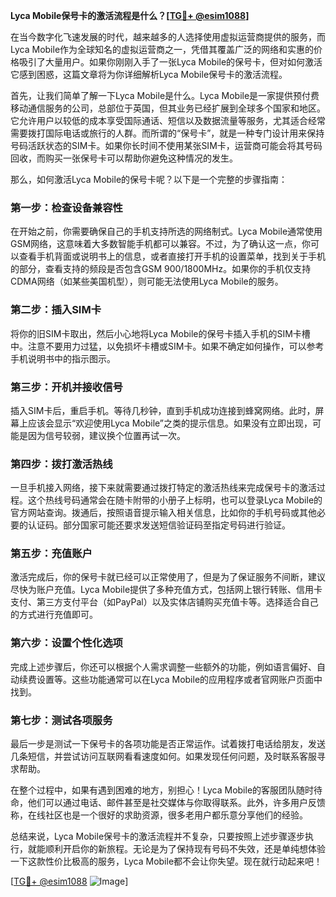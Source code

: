 **Lyca Mobile保号卡的激活流程是什么？[[TG💪+ @esim1088](https://t.me/s/esim1088)]**

在当今数字化飞速发展的时代，越来越多的人选择使用虚拟运营商提供的服务，而Lyca Mobile作为全球知名的虚拟运营商之一，凭借其覆盖广泛的网络和实惠的价格吸引了大量用户。如果你刚刚入手了一张Lyca Mobile的保号卡，但对如何激活它感到困惑，这篇文章将为你详细解析Lyca Mobile保号卡的激活流程。

首先，让我们简单了解一下Lyca Mobile是什么。Lyca Mobile是一家提供预付费移动通信服务的公司，总部位于英国，但其业务已经扩展到全球多个国家和地区。它允许用户以较低的成本享受国际通话、短信以及数据流量等服务，尤其适合经常需要拨打国际电话或旅行的人群。而所谓的“保号卡”，就是一种专门设计用来保持号码活跃状态的SIM卡。如果你长时间不使用某张SIM卡，运营商可能会将其号码回收，而购买一张保号卡可以帮助你避免这种情况的发生。

那么，如何激活Lyca Mobile的保号卡呢？以下是一个完整的步骤指南：

### **第一步：检查设备兼容性**
在开始之前，你需要确保自己的手机支持所选的网络制式。Lyca Mobile通常使用GSM网络，这意味着大多数智能手机都可以兼容。不过，为了确认这一点，你可以查看手机背面或说明书上的信息，或者直接打开手机的设置菜单，找到关于手机的部分，查看支持的频段是否包含GSM 900/1800MHz。如果你的手机仅支持CDMA网络（如某些美国机型），则可能无法使用Lyca Mobile的服务。

### **第二步：插入SIM卡**
将你的旧SIM卡取出，然后小心地将Lyca Mobile的保号卡插入手机的SIM卡槽中。注意不要用力过猛，以免损坏卡槽或SIM卡。如果不确定如何操作，可以参考手机说明书中的指示图示。

### **第三步：开机并接收信号**
插入SIM卡后，重启手机。等待几秒钟，直到手机成功连接到蜂窝网络。此时，屏幕上应该会显示“欢迎使用Lyca Mobile”之类的提示信息。如果没有立即出现，可能是因为信号较弱，建议换个位置再试一次。

### **第四步：拨打激活热线**
一旦手机接入网络，接下来就需要通过拨打特定的激活热线来完成保号卡的激活过程。这个热线号码通常会在随卡附带的小册子上标明，也可以登录Lyca Mobile的官方网站查询。拨通后，按照语音提示输入相关信息，比如你的手机号码或其他必要的认证码。部分国家可能还要求发送短信验证码至指定号码进行验证。

### **第五步：充值账户**
激活完成后，你的保号卡就已经可以正常使用了，但是为了保证服务不间断，建议尽快为账户充值。Lyca Mobile提供了多种充值方式，包括网上银行转账、信用卡支付、第三方支付平台（如PayPal）以及实体店铺购买充值卡等。选择适合自己的方式进行充值即可。

### **第六步：设置个性化选项**
完成上述步骤后，你还可以根据个人需求调整一些额外的功能，例如语言偏好、自动续费设置等。这些功能通常可以在Lyca Mobile的应用程序或者官网账户页面中找到。

### **第七步：测试各项服务**
最后一步是测试一下保号卡的各项功能是否正常运作。试着拨打电话给朋友，发送几条短信，并尝试访问互联网看看速度如何。如果发现任何问题，及时联系客服寻求帮助。

在整个过程中，如果有遇到困难的地方，别担心！Lyca Mobile的客服团队随时待命，他们可以通过电话、邮件甚至是社交媒体与你取得联系。此外，许多用户反馈称，在线社区也是一个很好的求助资源，很多老用户都乐意分享他们的经验。

总结来说，Lyca Mobile保号卡的激活流程并不复杂，只要按照上述步骤逐步执行，就能顺利开启你的新旅程。无论是为了保持现有号码不失效，还是单纯想体验一下这款性价比极高的服务，Lyca Mobile都不会让你失望。现在就行动起来吧！

[[TG💪+ @esim1088](https://t.me/s/esim1088) ![Image](https://i.postimg.cc/4NQfJmqS/Snipaste-2025-05-13-00-14-12.png)]